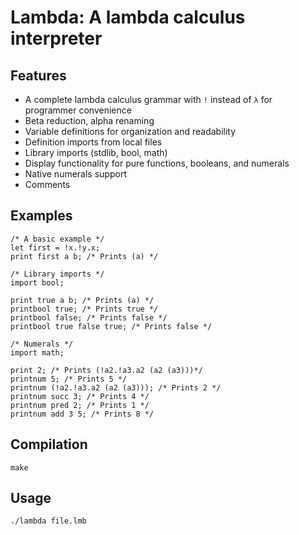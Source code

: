 # Lambda: A lambda calculus interpreter

## Features
- A complete lambda calculus grammar with `!` instead of `λ` for programmer convenience
- Beta reduction, alpha renaming
- Variable definitions for organization and readability
- Definition imports from local files
- Library imports (stdlib, bool, math)
- Display functionality for pure functions, booleans, and numerals
- Native numerals support
- Comments

## Examples
```
/* A basic example */
let first = !x.!y.x;
print first a b; /* Prints (a) */
```
```
/* Library imports */
import bool;

print true a b; /* Prints (a) */
printbool true; /* Prints true */
printbool false; /* Prints false */
printbool true false true; /* Prints false */
```
```
/* Numerals */
import math;

print 2; /* Prints (!a2.!a3.a2 (a2 (a3)))*/
printnum 5; /* Prints 5 */
printnum (!a2.!a3.a2 (a2 (a3))); /* Prints 2 */
printnum succ 3; /* Prints 4 */
printnum pred 2; /* Prints 1 */
printnum add 3 5; /* Prints 8 */
```

## Compilation
`make`

## Usage
`./lambda file.lmb`